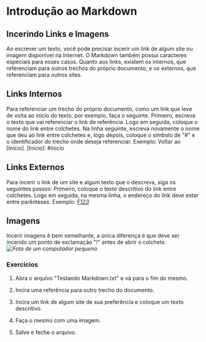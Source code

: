 ﻿# Introdução ao Markdown

## Incerindo Links e Imagens

Ao escrever um texto, você pode precisar incerir um link de algum site ou imagem disponível na Internet.
O Markdown também possui caracteres especiais para esses casos.
Quanto aos links, existem os internos, que referenciam para outros trechos do próprio documento, e os externos, que referenciam para outros sites.

## Links Internos

Para referenciar um trecho do próprio documento, como um link que leve de volta ao início do texto, por exemplo, faça o seguinte.
Primeiro, escreva o texto que vai referenciar o link de referência. Logo em seguida, coloque o nome do link entre colchetes.
Na linha seguinte, escreva novamente o nome que deu ao link entre colchetes e, logo depois, coloque o símbolo de "#" e o identificador do trecho onde deseja referenciar.
Exemplo:
Voltar ao [Início].
[Início]: #inicio

## Links Externos

Para incerir o link de um site e algum texto que o descreva, siga os seguintes passos:
Primeiro, coloque o texto descritivo do link entre colchetes.
Logo em seguida, na mesma linha, o endereço do link deve estar entre parênteses. Exemplo:
*[F123](http://f123.org)*

## Imagens

Incerir imagens é bem semelhante, a única diferença é que deve ser incerido um ponto de exclamação "!" antes de abrir o colchete.
*![Foto de um computador pequeno](http://f123.org/wp-content/uploads/2017/07/F123-Talking-Computer-2.jpg)*

### Exercícios

1. Abra o arquivo "Testando Markdown.txt" e vá para o fim do mesmo.

2. Incira uma referência para outro trecho do documento.

3. Incira um link de algum site de sua preferência e coloque um texto descritivo.

4. Faça o mesmo com uma imagem.

5. Salve e feche o arquivo.